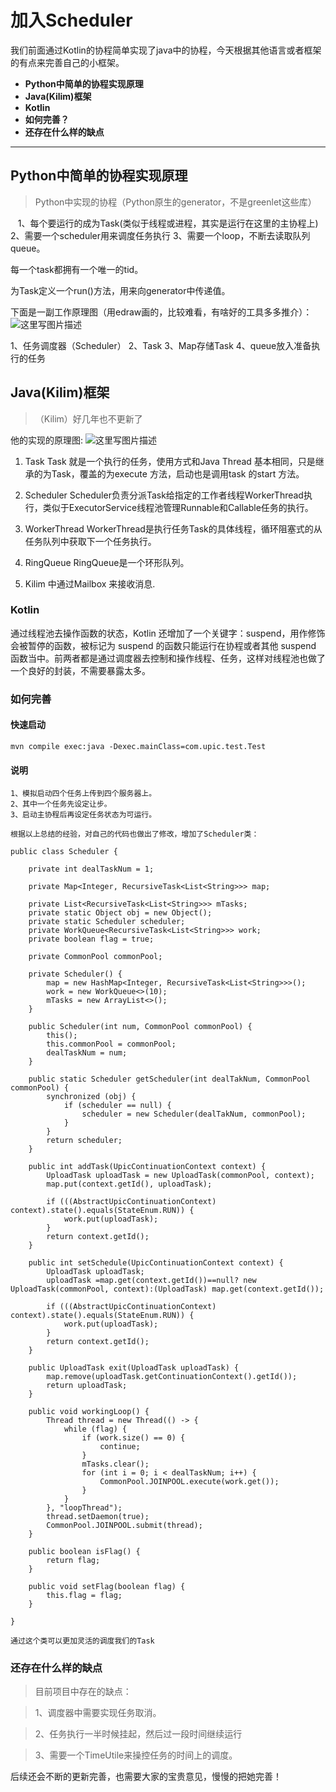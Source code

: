 # 加入Scheduler

我们前面通过Kotlin的协程简单实现了java中的协程，今天根据其他语言或者框架的有点来完善自己的小框架。

- **Python中简单的协程实现原理**
- **Java(Kilim)框架**
- **Kotlin**
- **如何完善？**
- **还存在什么样的缺点**

-------------------

## Python中简单的协程实现原理
>Python中实现的协程（Python原生的generator，不是greenlet这些库）
 
    1、每个要运行的成为Task(类似于线程或进程，其实是运行在这里的主协程上)
    2、需要一个scheduler用来调度任务执行
    3、需要一个loop，不断去读取队列queue。
    
 每一个task都拥有一个唯一的tid。
 
为Task定义一个run()方法，用来向generator中传递值。

下面是一副工作原理图（用edraw画的，比较难看，有啥好的工具多多推介）：
![这里写图片描述](http://img.blog.csdn.net/20170611165506566?watermark/2/text/aHR0cDovL2Jsb2cuY3Nkbi5uZXQvcXFfMzg3MjQyOTU=/font/5a6L5L2T/fontsize/400/fill/I0JBQkFCMA==/dissolve/70/gravity/SouthEast)

1、任务调度器（Scheduler）
2、Task
3、Map存储Task
4、queue放入准备执行的任务


## Java(Kilim)框架
>（Kilim）好几年也不更新了


他的实现的原理图:
![这里写图片描述](http://img.blog.csdn.net/20170611165823689?watermark/2/text/aHR0cDovL2Jsb2cuY3Nkbi5uZXQvcXFfMzg3MjQyOTU=/font/5a6L5L2T/fontsize/400/fill/I0JBQkFCMA==/dissolve/70/gravity/SouthEast)

1. Task
       Task 就是一个执行的任务，使用方式和Java Thread 基本相同，只是继承的为Task，覆盖的为execute 方法，启动也是调用task 的start 方法。

2. Scheduler
      Scheduler负责分派Task给指定的工作者线程WorkerThread执行，类似于ExecutorService线程池管理Runnable和Callable任务的执行。
     
3. WorkerThread
WorkerThread是执行任务Task的具体线程，循环阻塞式的从任务队列中获取下一个任务执行。    
4. RingQueue
RingQueue是一个环形队列。

5. Kilim 中通过Mailbox 来接收消息.
### Kotlin

通过线程池去操作函数的状态，Kotlin 还增加了一个关键字：suspend，用作修饰会被暂停的函数，被标记为 suspend 的函数只能运行在协程或者其他 suspend 函数当中。前两者都是通过调度器去控制和操作线程、任务，这样对线程池也做了一个良好的封装，不需要暴露太多。


### 如何完善
#### 快速启动

```
mvn compile exec:java -Dexec.mainClass=com.upic.test.Test
```
#### 说明


    1、模拟启动四个任务上传到四个服务器上。
    2、其中一个任务先设定让步。
    3、启动主协程后再设定任务状态为可运行。

    根据以上总结的经验，对自己的代码也做出了修改，增加了Scheduler类：
    
```
public class Scheduler {
	
	private int dealTaskNum = 1;
	
	private Map<Integer, RecursiveTask<List<String>>> map;
	
	private List<RecursiveTask<List<String>>> mTasks;
	private static Object obj = new Object();
	private static Scheduler scheduler;
	private WorkQueue<RecursiveTask<List<String>>> work;
	private boolean flag = true;

	private CommonPool commonPool;

	private Scheduler() {
		map = new HashMap<Integer, RecursiveTask<List<String>>>();
		work = new WorkQueue<>(10);
		mTasks = new ArrayList<>();
	}

	public Scheduler(int num, CommonPool commonPool) {
		this();
		this.commonPool = commonPool;
		dealTaskNum = num;
	}

	public static Scheduler getScheduler(int dealTakNum, CommonPool commonPool) {
		synchronized (obj) {
			if (scheduler == null) {
				scheduler = new Scheduler(dealTakNum, commonPool);
			}
		}
		return scheduler;
	}

	public int addTask(UpicContinuationContext context) {
		UploadTask uploadTask = new UploadTask(commonPool, context);
		map.put(context.getId(), uploadTask);

		if (((AbstractUpicContinuationContext) context).state().equals(StateEnum.RUN)) {
			work.put(uploadTask);
		}
		return context.getId();
	}

	public int setSchedule(UpicContinuationContext context) {
		UploadTask uploadTask;
		uploadTask =map.get(context.getId())==null? new UploadTask(commonPool, context):(UploadTask) map.get(context.getId());

		if (((AbstractUpicContinuationContext) context).state().equals(StateEnum.RUN)) {
			work.put(uploadTask);
		}
		return context.getId();
	}

	public UploadTask exit(UploadTask uploadTask) {
		map.remove(uploadTask.getContinuationContext().getId());
		return uploadTask;
	}

	public void workingLoop() {
		Thread thread = new Thread(() -> {
			while (flag) {
				if (work.size() == 0) {
					continue;
				}
				mTasks.clear();
				for (int i = 0; i < dealTaskNum; i++) {
					CommonPool.JOINPOOL.execute(work.get());
				}
			}
		}, "loopThread");
		thread.setDaemon(true);
		CommonPool.JOINPOOL.submit(thread);
	}

	public boolean isFlag() {
		return flag;
	}

	public void setFlag(boolean flag) {
		this.flag = flag;
	}

}
```
    通过这个类可以更加灵活的调度我们的Task
### 还存在什么样的缺点
>目前项目中存在的缺点：

>1、调度器中需要实现任务取消。

>2、任务执行一半时候挂起，然后过一段时间继续运行

>3、需要一个TimeUtile来操控任务的时间上的调度。


后续还会不断的更新完善，也需要大家的宝贵意见，慢慢的把她完善！
